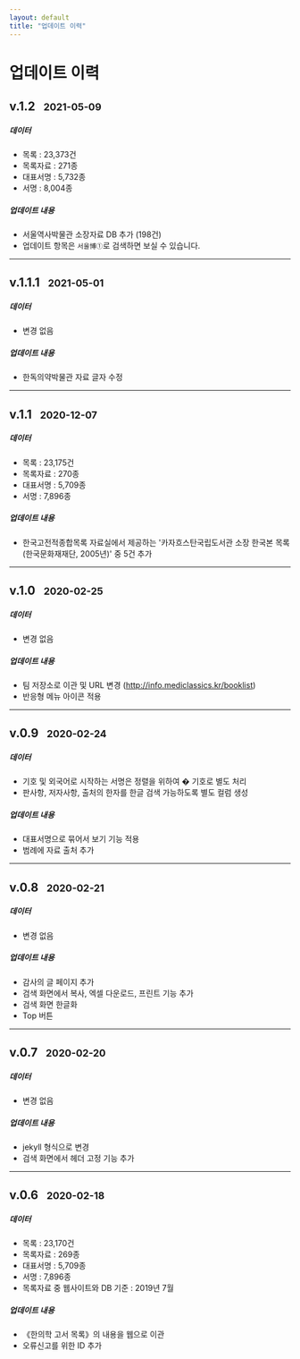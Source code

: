 ```yaml
---
layout: default
title: "업데이트 이력"
---
```

<div class="py-3 text-center" >
	<div class="container">
		<div class="row">
			<div class="mx-auto col-lg-5 col-md-7 col-10">
				<h1>업데이트 이력</h1>
			</div>
		</div>
	</div>
</div>


## v.1.2&nbsp;&nbsp;&nbsp;<small>2021-05-09</small>

##### 데이터
- 목록 : 23,373건
- 목록자료 : 271종
- 대표서명 : 5,732종
- 서명 : 8,004종

##### 업데이트 내용
- 서울역사박물관 소장자료 DB 추가 (198건)
- 업데이트 항목은 `서울博①`로 검색하면 보실 수 있습니다.

* * *

## v.1.1.1&nbsp;&nbsp;&nbsp;<small>2021-05-01</small>

##### 데이터
- 변경 없음

##### 업데이트 내용
- 한독의약박물관 자료 글자 수정

* * *

## v.1.1&nbsp;&nbsp;&nbsp;<small>2020-12-07</small>

##### 데이터
- 목록 : 23,175건
- 목록자료 : 270종
- 대표서명 : 5,709종
- 서명 : 7,896종

##### 업데이트 내용
- 한국고전적종합목록 자료실에서 제공하는 '카자흐스탄국립도서관 소장 한국본 목록(한국문화재재단, 2005년)' 중 5건 추가

* * *

## v.1.0&nbsp;&nbsp;&nbsp;<small>2020-02-25</small>

##### 데이터
- 변경 없음

##### 업데이트 내용
- 팀 저장소로 이관 및 URL 변경 (http://info.mediclassics.kr/booklist)
- 반응형 메뉴 아이콘 적용

* * *

## v.0.9&nbsp;&nbsp;&nbsp;<small>2020-02-24</small>

##### 데이터
- 기호 및 외국어로 시작하는 서명은 정렬을 위하여 � 기호로 별도 처리
- 판사항, 저자사항, 출처의 한자를 한글 검색 가능하도록 별도 컬럼 생성

##### 업데이트 내용
- 대표서명으로 묶어서 보기 기능 적용
- 범례에 자료 출처 추가

* * *

## v.0.8&nbsp;&nbsp;&nbsp;<small>2020-02-21</small>

##### 데이터
- 변경 없음

##### 업데이트 내용
- 감사의 글 페이지 추가
- 검색 화면에서 복사, 엑셀 다운로드, 프린트 기능 추가
- 검색 화면 한글화
- Top 버튼

* * *

## v.0.7&nbsp;&nbsp;&nbsp;<small>2020-02-20</small>

##### 데이터
- 변경 없음

##### 업데이트 내용
- jekyll 형식으로 변경
- 검색 화면에서 헤더 고정 기능 추가

* * *

## v.0.6&nbsp;&nbsp;&nbsp;<small>2020-02-18</small>

##### 데이터
- 목록 : 23,170건
- 목록자료 : 269종
- 대표서명 : 5,709종
- 서명 : 7,896종
- 목록자료 중 웹사이트와 DB 기준 : 2019년 7월

##### 업데이트 내용
- 《한의학 고서 목록》의 내용을 웹으로 이관
- 오류신고를 위한 ID 추가
